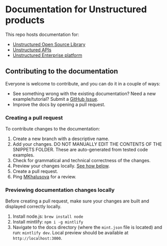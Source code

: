 # Documentation for Unstructured products

This repo hosts documentation for: 

* [Unstructured Open Source Library](https://github.com/Unstructured-IO/unstructured) 
* [Unstructured APIs](https://unstructured.io/api-key-hosted)
* [Unstructured Enterprise platform](https://unstructured.io/platform)

## Contributing to the documentation

Everyone is welcome to contribute, and you can do it in a couple of ways:

* See something wrong with the existing documentation? Need a new example/tutorial? Submit a [GitHub Issue](https://github.com/huggingface/cookbook/issues).
* Improve the docs by opening a pull request. 

### Creating a pull request

To contribute changes to the documentation:

1. Create a new branch with a descriptive name.
2. Add your changes. DO NOT MANUALLY EDIT THE CONTENTS OF THE SNIPPETS FOLDER. These are auto-generated from tested code examples. 
3. Check for grammatical and technical correctness of the changes. 
4. Preview your changes locally. [See how below](#previewing-documentation-changes-locally). 
5. Create a pull request.
6. Ping [MKhalusova](https://github.com/mkhalusova) for a review.

### Previewing documentation changes locally

Before creating a pull request, make sure your changes are built and displayed correctly locally. 

1. Install node.js: `brew install node`
2. Install mintlify: `npm i -g mintlify`
3. Navigate to the docs directory (where the `mint.json` file is located) and run: `mintlify dev`. Local preview should be available at `http://localhost:3000`.

